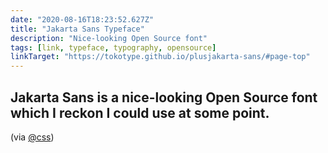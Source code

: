 ```yaml
---
date: "2020-08-16T18:23:52.627Z"
title: "Jakarta Sans Typeface"
description: "Nice-looking Open Source font"
tags: [link, typeface, typography, opensource]
linkTarget: "https://tokotype.github.io/plusjakarta-sans/#page-top"
---
```

Jakarta Sans is a nice-looking Open Source font which I reckon I could use at some point. 
---

(via [@css](https://twitter.com/css))
